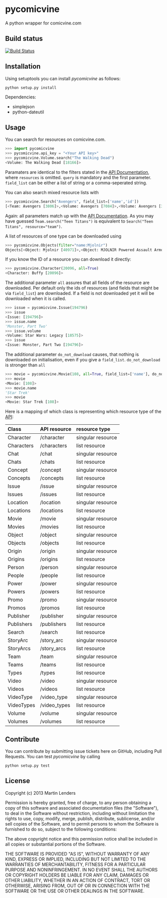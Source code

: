 # pycomicvine
A python wrapper for comicvine.com

## Build status
[![Build Status](https://travis-ci.org/authmillenon/pycomicvine.png?branch=master)](https://travis-ci.org/authmillenon/pycomicvine)

## Installation
Using setuptools you can install *pycomicvine* as follows:

    python setup.py install

Dependencies:

 * simplejson
 * python-dateutil

## Usage
You can search for resources on comicvine.com.

```python
>>> import pycomicvine
>>> pycomicvine.api_key = "<Your API key>"
>>> pycomicvine.Volume.search("The Walking Dead")
<Volume: The Walking Dead [18166]>
```


Paramaters are identical to the filters stated in the 
[API Documentation](https://www.comicvine.com/api/documentation#toc-0-26),
where ```resources``` is omitted. ```query``` is mandatory and the 
first parameter. ```field_list``` can be either a list of string or
a comma-seperated string.

You can also search mixed resource lists with

```python
>>> pycomicvine.Search("Avengers", field_list=['name','id'])
[<Team: Avengers [3806]>,<Volume: Avengers [7084]>,<Volume: Avengers [33227]>]
```

Again: all parameters match up with the 
[API Documentation](https://www.comicvine.com/api/documentation#toc-0-26). 
As you may have guessed ```Team.search("Teen Titans")``` is equivalent
to ```Search("Teen Titans", resource="team")```.

A list of resources of one type can be downloaded using 

```python
>>> pycomicvine.Objects(filter="name:Mjolnir")
Objects[<Object: Mjolnir [40971]>,<Object: MJOLNIR Powered Assault Armor [56824]>]
```

If you know the ID of a resource you can download it directly:

```python
>>> pycomicvine.Character(20096, all=True)
<Character: Buffy [20096]>
```

The additional parameter ```all``` assures that all fields of the
resource are downloaded. Per default only the ids of resources (and 
fields that might be via ```field_list```) are downloaded. If a field
is not downloaded yet it will be downloaded when it is called.

```python
>>> issue = pycomicvine.Issue(194796)
>>> issue
<Issue: [194796]>
>>> issue.name
'Monster, Part Two'
>>> issue.volume
<Volume: Star Wars: Legacy [18575]>
>>> issue
<Issue: Monster, Part Two [194796]>
```

The additional parameter ```do_not_download``` causes, that nothing is
downloaded on initialisation, even if you give a ```field_list```.
```do_not_download``` is stronger than ```all```

```python
>>> movie = pycomicvine.Movie(108, all=True, field_list=['name'], do_not_download=True)
>>> movie
<Movie: [108]>
>>> movie.name
'Star Trek'
>>> movie
<Movie: Star Trek [108]>
```

Here is a mapping of which class is representing which resource type of 
the [API](https://www.comicvine.com/api/documentation#toc-0-3):

<table>
<thead>
<tr class="header">
<th align="left">Class</th>
<th align="left">API resource</th>
<th align="left">resource type</th>
</tr>
</thead>
<tbody>
<tr class="odd">
<td align="left">Character</td>
<td align="left">/character</td>
<td align="left">singular resource</td>
</tr>
<tr class="even">
<td align="left">Characters</td>
<td align="left">/characters</td>
<td align="left">list resource</td>
</tr>
<tr class="odd">
<td align="left">Chat</td>
<td align="left">/chat</td>
<td align="left">singular resource</td>
</tr>
<tr class="even">
<td align="left">Chats</td>
<td align="left">/chats</td>
<td align="left">list resource</td>
</tr>
<tr class="odd">
<td align="left">Concept</td>
<td align="left">/concept</td>
<td align="left">singular resource</td>
</tr>
<tr class="even">
<td align="left">Concepts</td>
<td align="left">/concepts</td>
<td align="left">list resource</td>
</tr>
<tr class="odd">
<td align="left">Issue</td>
<td align="left">/issue</td>
<td align="left">singular resource</td>
</tr>
<tr class="even">
<td align="left">Issues</td>
<td align="left">/issues</td>
<td align="left">list resource</td>
</tr>
<tr class="odd">
<td align="left">Location</td>
<td align="left">/location</td>
<td align="left">singular resource</td>
</tr>
<tr class="even">
<td align="left">Locations</td>
<td align="left">/locations</td>
<td align="left">list resource</td>
</tr>
<tr class="odd">
<td align="left">Movie</td>
<td align="left">/movie</td>
<td align="left">singular resource</td>
</tr>
<tr class="even">
<td align="left">Movies</td>
<td align="left">/movies</td>
<td align="left">list resource</td>
</tr>
<tr class="odd">
<td align="left">Object</td>
<td align="left">/object</td>
<td align="left">singular resource</td>
</tr>
<tr class="even">
<td align="left">Objects</td>
<td align="left">/objects</td>
<td align="left">list resource</td>
</tr>
<tr class="odd">
<td align="left">Origin</td>
<td align="left">/origin</td>
<td align="left">singular resource</td>
</tr>
<tr class="even">
<td align="left">Origins</td>
<td align="left">/origins</td>
<td align="left">list resource</td>
</tr>
<tr class="odd">
<td align="left">Person</td>
<td align="left">/person</td>
<td align="left">singular resource</td>
</tr>
<tr class="even">
<td align="left">People</td>
<td align="left">/people</td>
<td align="left">list resource</td>
</tr>
<tr class="odd">
<td align="left">Power</td>
<td align="left">/power</td>
<td align="left">singular resource</td>
</tr>
<tr class="even">
<td align="left">Powers</td>
<td align="left">/powers</td>
<td align="left">list resource</td>
</tr>
<tr class="odd">
<td align="left">Promo</td>
<td align="left">/promo</td>
<td align="left">singular resource</td>
</tr>
<tr class="even">
<td align="left">Promos</td>
<td align="left">/promos</td>
<td align="left">list resource</td>
</tr>
<tr class="odd">
<td align="left">Publisher</td>
<td align="left">/publisher</td>
<td align="left">singular resource</td>
</tr>
<tr class="even">
<td align="left">Publishers</td>
<td align="left">/publishers</td>
<td align="left">list resource</td>
</tr>
<tr class="odd">
<td align="left">Search</td>
<td align="left">/search</td>
<td align="left">list resource</td>
</tr>
<tr class="even">
<td align="left">StoryArc</td>
<td align="left">/story_arc</td>
<td align="left">singular resource</td>
</tr>
<tr class="odd">
<td align="left">StoryArcs</td>
<td align="left">/story_arcs</td>
<td align="left">list resource</td>
</tr>
<tr class="even">
<td align="left">Team</td>
<td align="left">/team</td>
<td align="left">singular resource</td>
</tr>
<tr class="odd">
<td align="left">Teams</td>
<td align="left">/teams</td>
<td align="left">list resource</td>
</tr>
<tr class="even">
<td align="left">Types</td>
<td align="left">/types</td>
<td align="left">list resource</td>
</tr>
<tr class="odd">
<td align="left">Video</td>
<td align="left">/video</td>
<td align="left">singular resource</td>
</tr>
<tr class="even">
<td align="left">Videos</td>
<td align="left">/videos</td>
<td align="left">list resource</td>
</tr>
<tr class="odd">
<td align="left">VideoType</td>
<td align="left">/video_type</td>
<td align="left">singular resource</td>
</tr>
<tr class="even">
<td align="left">VideoTypes</td>
<td align="left">/video_types</td>
<td align="left">list resource</td>
</tr>
<tr class="odd">
<td align="left">Volume</td>
<td align="left">/volume</td>
<td align="left">singular resource</td>
</tr>
<tr class="even">
<td align="left">Volumes</td>
<td align="left">/volumes</td>
<td align="left">list resource</td>
</tr>
</tbody>
</table>

## Contribute
You can contribute by submitting issue tickets here on GitHub, 
including Pull Requests. You can test *pycomicvine* by calling

    python setup.py test

## License
Copyright (c) 2013 Martin Lenders

Permission is hereby granted, free of charge, to any person obtaining 
a copy of this software and associated documentation files (the 
"Software"), to deal in the Software without restriction, including 
without limitation the rights to use, copy, modify, merge, publish, 
distribute, sublicense, and/or sell copies of the Software, and to 
permit persons to whom the Software is furnished to do so, subject to 
the following conditions:

The above copyright notice and this permission notice shall be 
included in all copies or substantial portions of the Software.

THE SOFTWARE IS PROVIDED "AS IS", WITHOUT WARRANTY OF ANY KIND, 
EXPRESS OR IMPLIED, INCLUDING BUT NOT LIMITED TO THE WARRANTIES OF 
MERCHANTABILITY, FITNESS FOR A PARTICULAR PURPOSE AND 
NONINFRINGEMENT. IN NO EVENT SHALL THE AUTHORS OR COPYRIGHT HOLDERS 
BE LIABLE FOR ANY CLAIM, DAMAGES OR OTHER LIABILITY, WHETHER IN AN 
ACTION OF CONTRACT, TORT OR OTHERWISE, ARISING FROM, OUT OF OR IN 
CONNECTION WITH THE SOFTWARE OR THE USE OR OTHER DEALINGS IN THE 
SOFTWARE.
